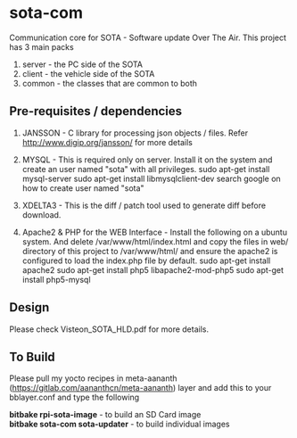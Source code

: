 # sota-com
Communication core for SOTA - Software update Over The Air. This project has 3 main packs
1. server - the PC side of the SOTA
2. client - the vehicle side of the SOTA
3. common - the classes that are common to both


## Pre-requisites / dependencies

1. JANSSON - C library for processing json objects / files. Refer http://www.digip.org/jansson/ for more details

2. MYSQL - This is required only on server. Install it on the system and create an user named "sota" with all privileges. 
	sudo apt-get install mysql-server
	sudo apt-get install libmysqlclient-dev
	search google on how to create user named "sota"

3. XDELTA3 - This is the diff / patch tool used to generate diff before download. 

4. Apache2 & PHP for the WEB Interface - Install the following on a ubuntu system. And delete /var/www/html/index.html and copy the files in web/ directory of this project to /var/www/html/ and ensure the apache2 is configured to load the index.php file by default.
	sudo apt-get install apache2
	sudo apt-get install php5 libapache2-mod-php5
	sudo apt-get install php5-mysql 

## Design

Please check Visteon_SOTA_HLD.pdf for more details.


## To Build

Please pull my yocto recipes in meta-aananth (https://gitlab.com/aananthcn/meta-aananth) layer and add this to your bblayer.conf and type the following <br>

<b>bitbake rpi-sota-image</b> - to build an SD Card image<br>
<b>bitbake sota-com sota-updater</b> - to build individual images<br>
